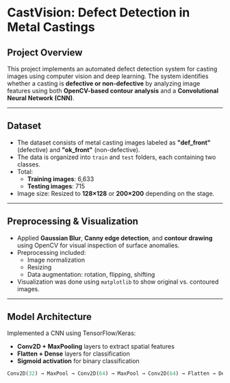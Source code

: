 # CastVision: Defect Detection in Metal Castings
## Project Overview

This project implements an automated defect detection system for casting images using computer vision and deep learning. The system identifies whether a casting is **defective or non-defective** by analyzing image features using both **OpenCV-based contour analysis** and a **Convolutional Neural Network (CNN)**.

---

## Dataset

- The dataset consists of metal casting images labeled as **"def_front"** (defective) and **"ok_front"** (non-defective).
- The data is organized into `train` and `test` folders, each containing two classes.
- Total:
  - **Training images**: 6,633  
  - **Testing images**: 715  
- Image size: Resized to **128×128** or **200×200** depending on the stage.

---

## Preprocessing & Visualization

- Applied **Gaussian Blur**, **Canny edge detection**, and **contour drawing** using OpenCV for visual inspection of surface anomalies.
- Preprocessing included:
  - Image normalization
  - Resizing
  - Data augmentation: rotation, flipping, shifting
- Visualization was done using `matplotlib` to show original vs. contoured images.

---

## Model Architecture

Implemented a CNN using TensorFlow/Keras:

- **Conv2D + MaxPooling** layers to extract spatial features
- **Flatten + Dense** layers for classification
- **Sigmoid activation** for binary classification

```python
Conv2D(32) → MaxPool → Conv2D(64) → MaxPool → Conv2D(64) → Flatten → Dense(64) → Dense(1)

